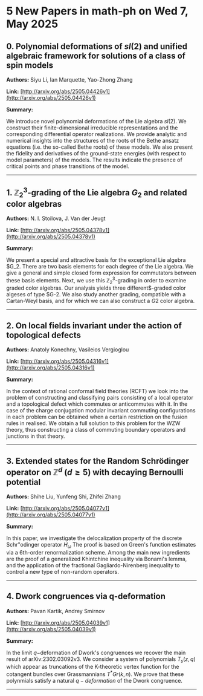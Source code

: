 # 5 New Papers in math-ph on Wed  7, May 2025

## 0. Polynomial deformations of $sl(2)$ and unified algebraic framework for   solutions of a class of spin models

**Authors:** Siyu Li, Ian Marquette, Yao-Zhong Zhang

**Link:** [http://arxiv.org/abs/2505.04426v1](http://arxiv.org/abs/2505.04426v1)

**Summary:**

We introduce novel polynomial deformations of the Lie algebra $sl(2)$. We construct their finite-dimensional irreducible representations and the corresponding differential operator realizations. We provide analytic and numerical insights into the structures of the roots of the Bethe ansatz equations (i.e. the so-called Bethe roots) of these models. We also present the fidelity and derivatives of the ground-state energies (with respect to model parameters) of the models. The results indicate the presence of critical points and phase transitions of the model.

---

## 1. $\mathbb{Z}_2^3$-grading of the Lie algebra $G_2$ and related color   algebras

**Authors:** N. I. Stoilova, J. Van der Jeugt

**Link:** [http://arxiv.org/abs/2505.04378v1](http://arxiv.org/abs/2505.04378v1)

**Summary:**

We present a special and attractive basis for the exceptional Lie algebra $G_2. There are two basis elements for each degree of the Lie algebra. We give a general and simple closed form expression for commutators between these basis elements. Next, we use this $\mathbb{Z}_2^3$-grading in order to examine graded color algebras. Our analysis yields three different$-graded color algeses of type $G-2. We also study another grading, compatible with a Cartan-Weyl basis, and for which we can also construct a $G 2$ color algebra.

---

## 2. On local fields invariant under the action of topological defects

**Authors:** Anatoly Konechny, Vasileios Vergioglou

**Link:** [http://arxiv.org/abs/2505.04316v1](http://arxiv.org/abs/2505.04316v1)

**Summary:**

In the context of rational conformal field theories (RCFT) we look into the problem of constructing and classifying pairs consisting of a local operator and a topological defect which commutes or anticommutes with it. In the case of the charge conjugation modular invariant commuting configurations in each problem can be obtained when a certain restriction on the fusion rules in realised. We obtain a full solution to this problem for the WZW theory, thus constructing a class of commuting boundary operators and junctions in that theory.

---

## 3. Extended states for the Random Schrödinger operator on $\mathbb{Z}^d$   ($d\geq 5$) with decaying Bernoulli potential

**Authors:** Shihe Liu, Yunfeng Shi, Zhifei Zhang

**Link:** [http://arxiv.org/abs/2505.04077v1](http://arxiv.org/abs/2505.04077v1)

**Summary:**

In this paper, we investigate the delocalization property of the discrete Schr\"odinger operator $H_\omega$ The proof is based on Green's function estimates via a $6$th-order renormalization scheme. Among the main new ingredients are the proof of a generalized Khintchine inequality via Bonami's lemma, and the application of the fractional Gagliardo-Nirenberg inequality to control a new type of non-random operators.

---

## 4. Dwork congruences via q-deformation

**Authors:** Pavan Kartik, Andrey Smirnov

**Link:** [http://arxiv.org/abs/2505.04039v1](http://arxiv.org/abs/2505.04039v1)

**Summary:**

In the limit $q-$deformation of Dwork's congruences we recover the main result of arXiv:2302.03092v3. We consider a system of polynomials $T_{s}(z,q)$ which appear as truncations of the K-theoretic vertex function for the cotangent bundles over Grassmannians $T^{*}Gr(k,n)$. We prove that these polynmials satisfy a natural $q-deformation$ of the Dwork congruence.

---

